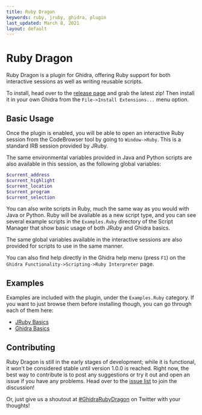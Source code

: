 ```yaml
---
title: Ruby Dragon
keywords: ruby, jruby, ghidra, plugin
last_updated: March 8, 2021
layout: default
---
```



# Ruby Dragon
Ruby Dragon is a plugin for Ghidra, offering Ruby support for both interactive
sessions as well as writing reusable scripts.

To install, head over to the
[release page](https://github.com/goatshriek/ruby-dragon/releases/latest) and
grab the latest zip! Then install it in your own Ghidra from the
`File->Install Extensions...` menu option.


## Basic Usage
Once the plugin is enabled, you will be able to open an interactive Ruby session
from the CodeBrowser tool by going to `Window->Ruby`. This is a standard IRB
session provided by JRuby.

The same environmental variables provided in Java and Python scripts are also
available in this session, as the following global variables:

```ruby
$current_address
$current_highlight
$current_location
$current_program
$current_selection
```

You can also write scripts in Ruby, much the same way as you would with Java or
Python. Ruby will be available as a new script type, and you can see several
example scripts in the `Examples.Ruby` directory of the Script Manager that
show basic usage of both JRuby and Ghidra basics.

The same global variables available in the interactive sessions are also
provided for scripts to use in the same manner.

You can also find help directly in the Ghidra help menu (press `F1`) on the 
`Ghidra Functionality->Scripting->Ruby Interpreter` page.


## Examples
Examples are included with the plugin, under the `Examples.Ruby` category. If
you want to just browse them before installing though, you can go through each
of them here:
 * [JRuby Basics](./examples/JRubyBasicsScriptRb.html)
 * [Ghidra Basics](./examples/GhidraBasicsScriptRb.html)


## Contributing
Ruby Dragon is still in the early stages of development; while it is
functional, it won't be considered stable until version 1.0.0 is reached. Right
now, the best way to contribute is to post any suggestions or try it out and
open an issue if you have any problems. Head over to the
[issue list](https://github.com/goatshriek/ruby-dragon/issues) to join the
discussion!

Or, just give us a shoutout at
[#GhidraRubyDragon](https://twitter.com/search?q=%23GhidraRubyDragon) on
Twitter with your thoughts!


